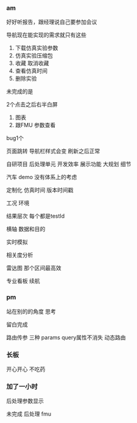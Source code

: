 ### am

好好听报告，跟经理说自己要参加会议

导航现在能实现的需求就只有这些

1. 下载仿真实验参数 
2. 仿真实验压缩包  
3. 收藏 取消收藏 
4. 查看仿真时间 
5. 删除实验 

未完成的是

2个点击之后右半白屏
1. 图表
2. 跟FMU 参数查看 


bug1个

页面跳转 导航栏样式会变 刷新之后正常

自研项目 后处理单元 开发效率 展示功能  大规划 细节

汽车 demo 没有体系上的考虑 

定制化 仿真时间 版本时间戳 

工况 环境 

结果层次 每个都是testId

横轴 数据和目的 

实时模拟

相关度分析

雷达图 那个区间最高效

专业看板 续航

### pm

站在别的的角度 思考

留白完成

路由传参 三种 params query属性不消失 动态路由 

### 长板

开心开心 不吃药

### 加了一小时

后处理参数显示

未完成 后处理 fmu




